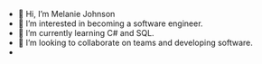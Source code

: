- 👋 Hi, I’m Melanie Johnson
- 👀 I’m interested in becoming a software engineer. 
- 🌱 I’m currently learning C# and SQL.
- 💞️ I’m looking to collaborate on teams and developing software. 
- 

<!---
Mel-Johnson/Mel-Johnson is a ✨ special ✨ repository because its `README.md` (this file) appears on your GitHub profile.
You can click the Preview link to take a look at your changes.
--->
